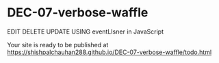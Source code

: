 # DEC-07-verbose-waffle
EDIT DELETE UPDATE USING eventLIsner in JavaScript 

Your site is ready to be published at https://shishpalchauhan288.github.io/DEC-07-verbose-waffle/todo.html
